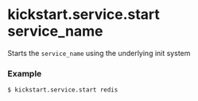 # kickstart.service.start service_name
Starts the `service_name` using the underlying init system


### Example

```bash
$ kickstart.service.start redis
```
